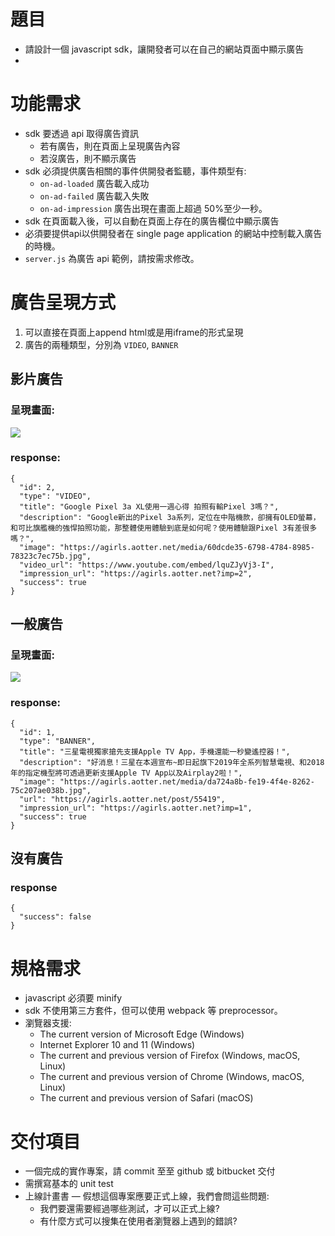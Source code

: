 # 題目
- 請設計一個 javascript sdk，讓開發者可以在自己的網站頁面中顯示廣告
- 
# 功能需求
- sdk 要透過 api 取得廣告資訊
    - 若有廣告，則在頁面上呈現廣告內容
    - 若沒廣告，則不顯示廣告
- sdk 必須提供廣告相關的事件供開發者監聽，事件類型有:
    - `on-ad-loaded` 廣告載入成功
    - `on-ad-failed` 廣告載入失敗
    - `on-ad-impression` 廣告出現在畫面上超過 50%至少一秒。
- sdk 在頁面載入後，可以自動在頁面上存在的廣告欄位中顯示廣告
- 必須要提供api以供開發者在 single page application 的網站中控制載入廣告的時機。
-  `server.js` 為廣告 api 範例，請按需求修改。  

# 廣告呈現方式
1. 可以直接在頁面上append html或是用iframe的形式呈現
2. 廣告的兩種類型，分別為 `VIDEO`, `BANNER` 


## 影片廣告

### 呈現畫面:
![](https://paper-attachments.dropbox.com/s_DAC5D6BC9FF9D2AA140793FC33EA6DAE32AEA93F963A6CFA7E18758FB89A7E2E_1558439822946_+2019-05-21+7.29.30.png)

### response:
```
{  
  "id": 2,
  "type": "VIDEO",
  "title": "Google Pixel 3a XL使用一週心得 拍照有輸Pixel 3嗎？",
  "description": "Google新出的Pixel 3a系列，定位在中階機款，卻擁有OLED螢幕，和可比旗艦機的強悍拍照功能，那整體使用體驗到底是如何呢？使用體驗跟Pixel 3有差很多嗎？",
  "image": "https://agirls.aotter.net/media/60dcde35-6798-4784-8985-78323c7ec75b.jpg",
  "video_url": "https://www.youtube.com/embed/lquZJyVj3-I",
  "impression_url": "https://agirls.aotter.net?imp=2",
  "success": true
}
```

## 一般廣告
### 呈現畫面:
![](https://paper-attachments.dropbox.com/s_DAC5D6BC9FF9D2AA140793FC33EA6DAE32AEA93F963A6CFA7E18758FB89A7E2E_1558439822985_+2019-05-21+7.29.14.png)


### response:
```
{  
  "id": 1,
  "type": "BANNER",
  "title": "三星電視獨家搶先支援Apple TV App，手機還能一秒變遙控器！",
  "description": "好消息！三星在本週宣布~即日起旗下2019年全系列智慧電視、和2018年的指定機型將可透過更新支援Apple TV App以及Airplay2啦！",
  "image": "https://agirls.aotter.net/media/da724a8b-fe19-4f4e-8262-75c207ae038b.jpg",
  "url": "https://agirls.aotter.net/post/55419",
  "impression_url": "https://agirls.aotter.net?imp=1",
  "success": true
}
```

## 沒有廣告
### response
```
{  
  "success": false
}
```

# 規格需求
- javascript 必須要 minify
- sdk 不使用第三方套件，但可以使用 webpack 等 preprocessor。
- 瀏覽器支援:
    - The current version of Microsoft Edge (Windows)
    - Internet Explorer 10 and 11 (Windows)
    - The current and previous version of Firefox (Windows, macOS, Linux)
    - The current and previous version of Chrome (Windows, macOS, Linux)
    - The current and previous version of Safari (macOS)


# 交付項目
- ⼀個完成的實作專案，請 commit ⾄至 github 或 bitbucket 交付
- 需撰寫基本的 unit test
- 上線計畫書 — 假想這個專案應要正式上線，我們會問這些問題:
    - 我們要還需要經過哪些測試，才可以正式上線?
    - 有什麼方式可以搜集在使用者瀏覽器上遇到的錯誤?


